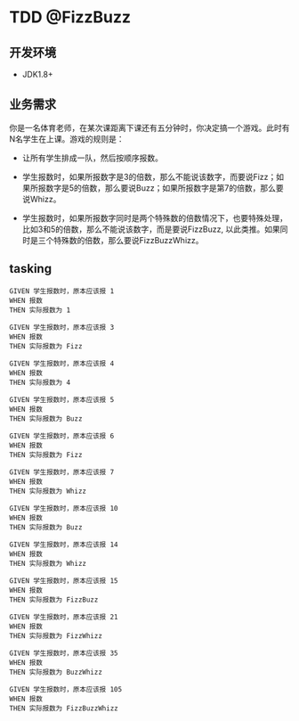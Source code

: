 # TDD @FizzBuzz


## 开发环境
 - JDK1.8+
 
## 业务需求

你是一名体育老师，在某次课距离下课还有五分钟时，你决定搞一个游戏。此时有N名学生在上课。游戏的规则是：

- 让所有学生排成一队，然后按顺序报数。

- 学生报数时，如果所报数字是3的倍数，那么不能说该数字，而要说Fizz；如果所报数字是5的倍数，那么要说Buzz；如果所报数字是第7的倍数，那么要说Whizz。

- 学生报数时，如果所报数字同时是两个特殊数的倍数情况下，也要特殊处理，比如3和5的倍数，那么不能说该数字，而是要说FizzBuzz, 以此类推。如果同时是三个特殊数的倍数，那么要说FizzBuzzWhizz。


## tasking


~~~
GIVEN 学生报数时，原本应该报 1
WHEN 报数
THEN 实际报数为 1

GIVEN 学生报数时，原本应该报 3 
WHEN 报数
THEN 实际报数为 Fizz

GIVEN 学生报数时，原本应该报 4
WHEN 报数
THEN 实际报数为 4

GIVEN 学生报数时，原本应该报 5 
WHEN 报数
THEN 实际报数为 Buzz

GIVEN 学生报数时，原本应该报 6
WHEN 报数
THEN 实际报数为 Fizz

GIVEN 学生报数时，原本应该报 7 
WHEN 报数
THEN 实际报数为 Whizz

GIVEN 学生报数时，原本应该报 10
WHEN 报数
THEN 实际报数为 Buzz

GIVEN 学生报数时，原本应该报 14
WHEN 报数
THEN 实际报数为 Whizz

GIVEN 学生报数时，原本应该报 15
WHEN 报数
THEN 实际报数为 FizzBuzz

GIVEN 学生报数时，原本应该报 21
WHEN 报数
THEN 实际报数为 FizzWhizz

GIVEN 学生报数时，原本应该报 35
WHEN 报数
THEN 实际报数为 BuzzWhizz

GIVEN 学生报数时，原本应该报 105
WHEN 报数
THEN 实际报数为 FizzBuzzWhizz
~~~


